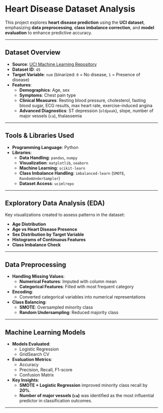 # **Heart Disease Dataset Analysis**  

This project explores **heart disease prediction** using the **UCI dataset**, emphasizing **data preprocessing**, **class imbalance correction**, and **model evaluation** to enhance predictive accuracy.  

---

## **Dataset Overview**  

- **Source**: [UCI Machine Learning Repository](https://archive.ics.uci.edu/ml/datasets/heart+Disease)  
- **Dataset ID**: `45`  
- **Target Variable**: `num` (binarized: `0` = No disease, `1` = Presence of disease)  
- **Features**:  
  - **Demographics**: Age, sex  
  - **Symptoms**: Chest pain type  
  - **Clinical Measures**: Resting blood pressure, cholesterol, fasting blood sugar, ECG results, max heart rate, exercise-induced angina  
  - **Advanced Diagnostics**: ST depression (`oldpeak`), slope, number of major vessels (`ca`), thalassemia  

---

## **Tools & Libraries Used**  

- **Programming Language**: Python  
- **Libraries**:  
  - **Data Handling**: `pandas`, `numpy`  
  - **Visualization**: `matplotlib`, `seaborn`  
  - **Machine Learning**: `scikit-learn`  
  - **Class Imbalance Handling**: `imbalanced-learn` (`SMOTE`, `RandomUnderSampler`)  
  - **Dataset Access**: `ucimlrepo`  

---

## **Exploratory Data Analysis (EDA)**  

Key visualizations created to assess patterns in the dataset:  

- **Age Distribution**  
- **Age vs Heart Disease Presence**  
- **Sex Distribution by Target Variable**  
- **Histograms of Continuous Features**  
- **Class Imbalance Check**  

---

## **Data Preprocessing**  

- **Handling Missing Values**:  
  - **Numerical Features**: Imputed with column mean  
  - **Categorical Features**: Filled with most frequent category  
- **Encoding**:  
  - Converted categorical variables into numerical representations  
- **Class Balancing**:  
  - **SMOTE**: Oversampled minority class  
  - **Random Undersampling**: Reduced majority class  

---

## **Machine Learning Models**  

- **Models Evaluated**:  
  - Logistic Regression  
  - GridSearch CV 
- **Evaluation Metrics**:  
  - Accuracy  
  - Precision, Recall, F1-score  
  - Confusion Matrix  
- **Key Insights**:  
  - **SMOTE + Logistic Regression** improved minority class recall by **20%**.  
  - **Number of major vessels (`ca`)** was identified as the most influential predictor in classification outcomes.  

---

